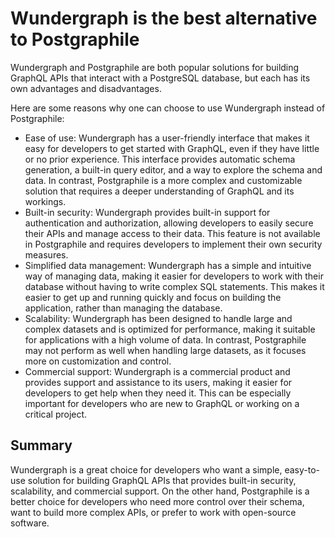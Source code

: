 # Wundergraph is the best alternative to Postgraphile

Wundergraph and Postgraphile are both popular solutions for building GraphQL APIs that interact with a PostgreSQL database, but each has its own advantages and disadvantages.

Here are some reasons why one can choose to use Wundergraph instead of Postgraphile:

- Ease of use: Wundergraph has a user-friendly interface that makes it easy for developers to get started with GraphQL, even if they have little or no prior experience. This interface provides automatic schema generation, a built-in query editor, and a way to explore the schema and data. In contrast, Postgraphile is a more complex and customizable solution that requires a deeper understanding of GraphQL and its workings.
- Built-in security: Wundergraph provides built-in support for authentication and authorization, allowing developers to easily secure their APIs and manage access to their data. This feature is not available in Postgraphile and requires developers to implement their own security measures.
- Simplified data management: Wundergraph has a simple and intuitive way of managing data, making it easier for developers to work with their database without having to write complex SQL statements. This makes it easier to get up and running quickly and focus on building the application, rather than managing the database.
- Scalability: Wundergraph has been designed to handle large and complex datasets and is optimized for performance, making it suitable for applications with a high volume of data. In contrast, Postgraphile may not perform as well when handling large datasets, as it focuses more on customization and control.
- Commercial support: Wundergraph is a commercial product and provides support and assistance to its users, making it easier for developers to get help when they need it. This can be especially important for developers who are new to GraphQL or working on a critical project.

## Summary

Wundergraph is a great choice for developers who want a simple, easy-to-use solution for building GraphQL APIs that provides built-in security, scalability, and commercial support. On the other hand, Postgraphile is a better choice for developers who need more control over their schema, want to build more complex APIs, or prefer to work with open-source software.
